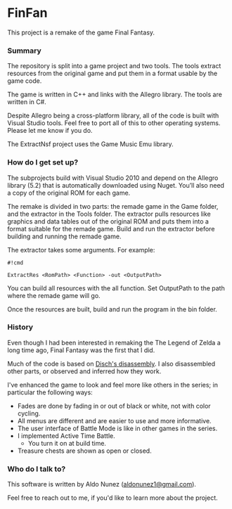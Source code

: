 # FinFan #

This project is a remake of the game Final Fantasy.

### Summary ###

The repository is split into a game project and two tools. The tools extract resources from the original game and put them in a format usable by the game code.

The game is written in C++ and links with the Allegro library. The tools are written in C#.

Despite Allegro being a cross-platform library, all of the code is built with Visual Studio tools. Feel free to port all of this to other operating systems. Please let me know if you do.

The ExtractNsf project uses the Game Music Emu library.

### How do I get set up? ###

The subprojects build with Visual Studio 2010 and depend on the Allegro library (5.2) that is automatically downloaded using Nuget. You’ll also need a copy of the original ROM for each game.

The remake is divided in two parts: the remade game in the Game folder, and the extractor in the Tools folder. The extractor pulls resources like graphics and data tables out of the original ROM and puts them into a format suitable for the remade game. Build and run the extractor before building and running the remade game.

The extractor takes some arguments. For example:

```
#!cmd

ExtractRes <RomPath> <Function> -out <OutputPath>
```

You can build all resources with the all function. Set OutputPath to the path where the remade game will go.

Once the resources are built, build and run the program in the bin folder.

### History ###

Even though I had been interested in remaking the The Legend of Zelda a long time ago, Final Fantasy was the first that I did.

Much of the code is based on [Disch's disassembly](http://www.romhacking.net/documents/401/). I also disassembled other parts, or observed and inferred how they work.

I've enhanced the game to look and feel more like others in the series; in particular the following ways:

* Fades are done by fading in or out of black or white, not with color cycling.
* All menus are different and are easier to use and more informative.
* The user interface of Battle Mode is like in other games in the series.
* I implemented Active Time Battle.
    * You turn it on at build time.
* Treasure chests are shown as open or closed.

### Who do I talk to? ###

This software is written by Aldo Nunez (aldonunez1@gmail.com).

Feel free to reach out to me, if you'd like to learn more about the project.
